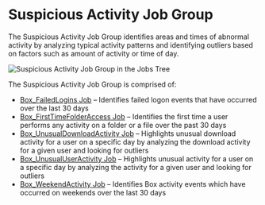 # Suspicious Activity Job Group

The Suspicious Activity Job Group identifies areas and times of abnormal activity by analyzing
typical activity patterns and identifying outliers based on factors such as amount of activity or
time of day.

![Suspicious Activity Job Group in the Jobs Tree](/img/versioned_docs/accessanalyzer_11.6/accessanalyzer/admin/hostmanagement/jobstree.webp)

The Suspicious Activity Job Group is comprised of:

- [Box_FailedLogins Job](/docs/accessanalyzer/11.6/accessanalyzer/solutions/box/activity/suspiciousactivity/box_failedlogins.md)
  – Identifies failed logon events that have occurred over the last 30 days
- [Box_FirstTimeFolderAccess Job](/docs/accessanalyzer/11.6/accessanalyzer/solutions/box/activity/suspiciousactivity/box_firsttimefolderaccess.md)
  – Identifies the first time a user performs any activity on a folder or a file over the past 30
  days
- [Box_UnusualDownloadActivity Job](/docs/accessanalyzer/11.6/accessanalyzer/solutions/box/activity/suspiciousactivity/box_unusualdownloadactivity.md)
  – Highlights unusual download activity for a user on a specific day by analyzing the download
  activity for a given user and looking for outliers
- [Box_UnusualUserActivity Job](/docs/accessanalyzer/11.6/accessanalyzer/solutions/box/activity/suspiciousactivity/box_unusualuseractivity.md)
  – Highlights unusual activity for a user on a specific day by analyzing the activity for a given
  user and looking for outliers
- [Box_WeekendActivity Job](/docs/accessanalyzer/11.6/accessanalyzer/solutions/box/activity/suspiciousactivity/box_weekendactivity.md)
  – Identifies Box activity events which have occurred on weekends over the last 30 days
